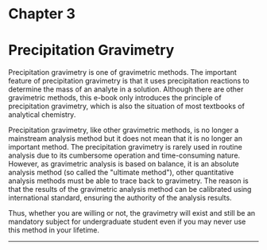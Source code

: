 # Chapter 3

# Precipitation Gravimetry

Precipitation gravimetry is one of gravimetric methods. The important feature of precipitation gravimetry is that it uses precipitation reactions to determine the mass of an analyte in a solution. Although there are other gravimetric methods, this e-book only introduces the principle of precipitation gravimetry, which is also the situation of most textbooks of analytical chemistry. 

Precipitation gravimetry, like other gravimetric methods, is no longer a mainstream analysis method but it does not mean that it is no longer an important method. The precipitation gravimetry is rarely used in routine analysis due to its cumbersome operation and time-consuming nature. However, as gravimetric analysis is based on balance, it is an absolute analysis method (so called the "ultimate method"), other quantitative analysis methods must be able to trace back to gravimetry. The reason is that the results of the gravimetric analysis method can be calibrated using international standard, ensuring the authority of the analysis results. 

Thus, whether you are willing or not, the gravimetry will exist and still be an mandatory subject for undergraduate student even if you may never use this method in your lifetime.

---












